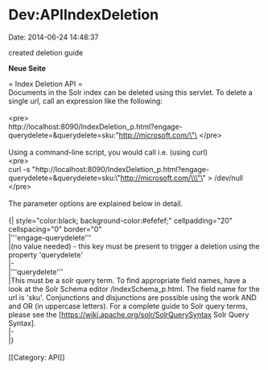 Dev:APIIndexDeletion
====================

Date: 2014-06-24 14:48:37

created deletion guide

**Neue Seite**

<div>

= Index Deletion API =\
Documents in the Solr index can be deleted using this servlet. To delete
a single url, call an expression like the following:\
\
\<pre\>\
http://localhost:8090/IndexDeletion\_p.html?engage-querydelete=&querydelete=sku:\"http://microsoft.com/\"\
\</pre\>\
\
Using a command-line script, you would call i.e. (using curl)\
\<pre\>\
curl -s
\"http://localhost:8090/IndexDeletion\_p.html?engage-querydelete=&querydelete=sku:\\\"http://microsoft.com/\\\"\"
\> /dev/null\
\</pre\>\
\
The parameter options are explained below in detail.\
\
{\| style=\"color:black; background-color:\#efefef;\" cellpadding=\"20\"
cellspacing=\"0\" border=\"0\"\
\|\'\'\'engage-querydelete\'\'\'\
\|(no value needed) - this key must be present to trigger a deletion
using the property \'querydelete\'\
\|-\
\|\'\'\'querydelete\'\'\'\
\|This must be a solr query term. To find appropriate field names, have
a look at the Solr Schema editor /IndexSchema\_p.html. The field name
for the url is \'sku\'. Conjunctions and disjunctions are possible using
the work AND and OR (in uppercase letters). For a complete guide to Solr
query terms, please see the
\[https://wiki.apache.org/solr/SolrQuerySyntax Solr Query Syntax\].\
\|-\
\|}\
\
\[\[Category: API\]\]

</div>
